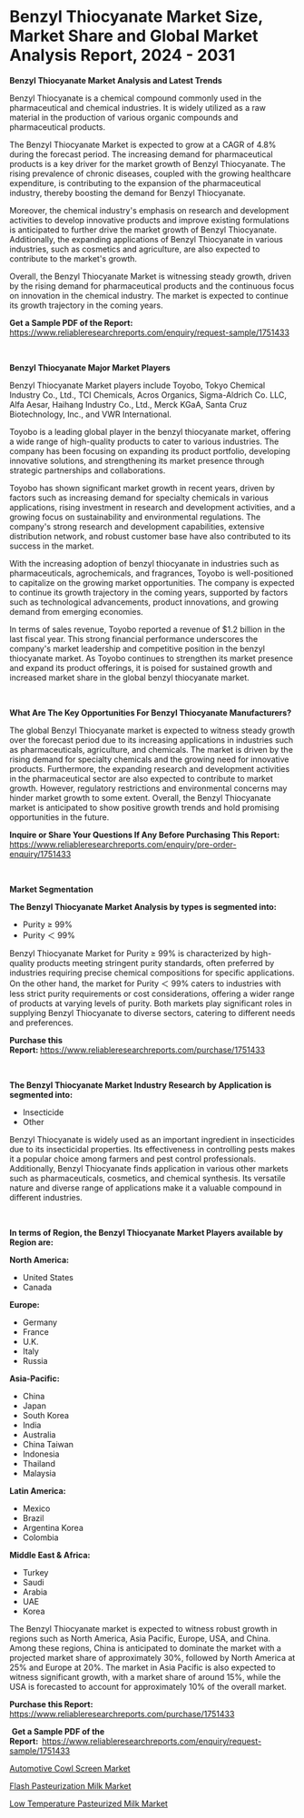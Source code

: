 <p><h1>Benzyl Thiocyanate Market Size, Market Share and Global Market Analysis Report, 2024 - 2031</h1></p><p><strong>Benzyl Thiocyanate Market Analysis and Latest Trends</strong></p>
<p><p>Benzyl Thiocyanate is a chemical compound commonly used in the pharmaceutical and chemical industries. It is widely utilized as a raw material in the production of various organic compounds and pharmaceutical products.</p><p>The Benzyl Thiocyanate Market is expected to grow at a CAGR of 4.8% during the forecast period. The increasing demand for pharmaceutical products is a key driver for the market growth of Benzyl Thiocyanate. The rising prevalence of chronic diseases, coupled with the growing healthcare expenditure, is contributing to the expansion of the pharmaceutical industry, thereby boosting the demand for Benzyl Thiocyanate.</p><p>Moreover, the chemical industry's emphasis on research and development activities to develop innovative products and improve existing formulations is anticipated to further drive the market growth of Benzyl Thiocyanate. Additionally, the expanding applications of Benzyl Thiocyanate in various industries, such as cosmetics and agriculture, are also expected to contribute to the market's growth.</p><p>Overall, the Benzyl Thiocyanate Market is witnessing steady growth, driven by the rising demand for pharmaceutical products and the continuous focus on innovation in the chemical industry. The market is expected to continue its growth trajectory in the coming years.</p></p>
<p><strong>Get a Sample PDF of the Report:&nbsp;</strong> <a href="https://www.reliableresearchreports.com/enquiry/request-sample/1751433">https://www.reliableresearchreports.com/enquiry/request-sample/1751433</a></p>
<p>&nbsp;</p>
<p><strong>Benzyl Thiocyanate Major Market Players</strong></p>
<p><p>Benzyl Thiocyanate Market players include Toyobo, Tokyo Chemical Industry Co., Ltd., TCI Chemicals, Acros Organics, Sigma-Aldrich Co. LLC, Alfa Aesar, Haihang Industry Co., Ltd., Merck KGaA, Santa Cruz Biotechnology, Inc., and VWR International.</p><p>Toyobo is a leading global player in the benzyl thiocyanate market, offering a wide range of high-quality products to cater to various industries. The company has been focusing on expanding its product portfolio, developing innovative solutions, and strengthening its market presence through strategic partnerships and collaborations.</p><p>Toyobo has shown significant market growth in recent years, driven by factors such as increasing demand for specialty chemicals in various applications, rising investment in research and development activities, and a growing focus on sustainability and environmental regulations. The company's strong research and development capabilities, extensive distribution network, and robust customer base have also contributed to its success in the market.</p><p>With the increasing adoption of benzyl thiocyanate in industries such as pharmaceuticals, agrochemicals, and fragrances, Toyobo is well-positioned to capitalize on the growing market opportunities. The company is expected to continue its growth trajectory in the coming years, supported by factors such as technological advancements, product innovations, and growing demand from emerging economies.</p><p>In terms of sales revenue, Toyobo reported a revenue of $1.2 billion in the last fiscal year. This strong financial performance underscores the company's market leadership and competitive position in the benzyl thiocyanate market. As Toyobo continues to strengthen its market presence and expand its product offerings, it is poised for sustained growth and increased market share in the global benzyl thiocyanate market.</p></p>
<p>&nbsp;</p>
<p><strong>What Are The Key Opportunities For Benzyl Thiocyanate Manufacturers?</strong></p>
<p><p>The global Benzyl Thiocyanate market is expected to witness steady growth over the forecast period due to its increasing applications in industries such as pharmaceuticals, agriculture, and chemicals. The market is driven by the rising demand for specialty chemicals and the growing need for innovative products. Furthermore, the expanding research and development activities in the pharmaceutical sector are also expected to contribute to market growth. However, regulatory restrictions and environmental concerns may hinder market growth to some extent. Overall, the Benzyl Thiocyanate market is anticipated to show positive growth trends and hold promising opportunities in the future.</p></p>
<p><strong>Inquire or Share Your Questions If Any Before Purchasing This Report:</strong> <a href="https://www.reliableresearchreports.com/enquiry/pre-order-enquiry/1751433">https://www.reliableresearchreports.com/enquiry/pre-order-enquiry/1751433</a></p>
<p>&nbsp;</p>
<p><strong>Market Segmentation</strong></p>
<p><strong>The Benzyl Thiocyanate Market Analysis by types is segmented into:</strong></p>
<p><ul><li>Purity ≥ 99%</li><li>Purity ＜ 99%</li></ul></p>
<p><p>Benzyl Thiocyanate Market for Purity ≥ 99% is characterized by high-quality products meeting stringent purity standards, often preferred by industries requiring precise chemical compositions for specific applications. On the other hand, the market for Purity ＜ 99% caters to industries with less strict purity requirements or cost considerations, offering a wider range of products at varying levels of purity. Both markets play significant roles in supplying Benzyl Thiocyanate to diverse sectors, catering to different needs and preferences.</p></p>
<p><strong>Purchase this Report:&nbsp;</strong><a href="https://www.reliableresearchreports.com/purchase/1751433">https://www.reliableresearchreports.com/purchase/1751433</a></p>
<p>&nbsp;</p>
<p><strong>The Benzyl Thiocyanate Market Industry Research by Application is segmented into:</strong></p>
<p><ul><li>Insecticide</li><li>Other</li></ul></p>
<p><p>Benzyl Thiocyanate is widely used as an important ingredient in insecticides due to its insecticidal properties. Its effectiveness in controlling pests makes it a popular choice among farmers and pest control professionals. Additionally, Benzyl Thiocyanate finds application in various other markets such as pharmaceuticals, cosmetics, and chemical synthesis. Its versatile nature and diverse range of applications make it a valuable compound in different industries.</p></p>
<p>&nbsp;</p>
<p><strong>In terms of Region, the Benzyl Thiocyanate Market Players available by Region are:</strong></p>
<p>
    <p> <strong> North America: </strong>
        <ul>
            <li>United States</li>
            <li>Canada</li>
        </ul>
        </p> 
    <p> <strong> Europe: </strong>
        <ul>
            <li>Germany</li>
            <li>France</li>
            <li>U.K.</li>
            <li>Italy</li>
            <li>Russia</li>
        </ul>
        </p> 
    <p> <strong> Asia-Pacific: </strong>
        <ul>
            <li>China</li>
            <li>Japan</li>
            <li>South Korea</li>
            <li>India</li>
            <li>Australia</li>
            <li>China Taiwan</li>
            <li>Indonesia</li>
            <li>Thailand</li>
            <li>Malaysia</li>
        </ul>
        </p> 
    <p> <strong> Latin America: </strong>
        <ul>
            <li>Mexico</li>
            <li>Brazil</li>
            <li>Argentina Korea</li>
            <li>Colombia</li>
        </ul>
        </p> 
    <p> <strong> Middle East & Africa: </strong>
        <ul>
            <li>Turkey</li>
            <li>Saudi</li>
            <li>Arabia</li>
            <li>UAE</li>
            <li>Korea</li>
        </ul>
    </p>
    </p>
<p><p>The Benzyl Thiocyanate market is expected to witness robust growth in regions such as North America, Asia Pacific, Europe, USA, and China. Among these regions, China is anticipated to dominate the market with a projected market share of approximately 30%, followed by North America at 25% and Europe at 20%. The market in Asia Pacific is also expected to witness significant growth, with a market share of around 15%, while the USA is forecasted to account for approximately 10% of the overall market.</p></p>
<p><strong>Purchase this Report: </strong><a href="https://www.reliableresearchreports.com/purchase/1751433">https://www.reliableresearchreports.com/purchase/1751433</a></p>
<p>&nbsp;<strong>Get a Sample PDF of the Report:&nbsp;&nbsp;</strong><a href="https://www.reliableresearchreports.com/enquiry/request-sample/1751433">https://www.reliableresearchreports.com/enquiry/request-sample/1751433</a></p>
<p><strong></strong></p>
<p><p><a href="https://view.publitas.com/reportprime-1/automotive-cowl-screen-market-size-share-trends-analysis-report-by-application-regional-outlook-competitive-strategies-and-segment-forecasts-2023-2030/">Automotive Cowl Screen Market</a></p><p><a href="https://view.publitas.com/reportprime-1/insights-into-flash-pasteurization-milk-market-size-analysing-market-share-trends-and-growth-from-2023-to-2030/">Flash Pasteurization Milk Market</a></p><p><a href="https://view.publitas.com/reportprime-1/low-temperature-pasteurized-milk-market-insights-market-players-and-forecast-till-2030/">Low Temperature Pasteurized Milk Market</a></p></p>